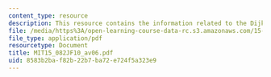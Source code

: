 ```yaml
---
content_type: resource
description: This resource contains the information related to the Dijkstra's algorithm.
file: /media/https%3A/open-learning-course-data-rc.s3.amazonaws.com/15-082j-network-optimization-fall-2010/8583b2baf82b22b7ba72e724f5a323e9_MIT15_082JF10_av06.pdf
file_type: application/pdf
resourcetype: Document
title: MIT15_082JF10_av06.pdf
uid: 8583b2ba-f82b-22b7-ba72-e724f5a323e9
---
```

